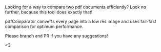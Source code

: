 Looking for a way to compare two pdf documents efficiently? Look no further, because this tool does exactly that! 

pdfComparator converts every page into a low res image and uses fail-fast comparison for optimum performance. 

Please branch and PR if you have any suggestions!

<3
